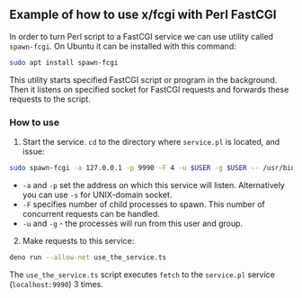 ## Example of how to use x/fcgi with Perl FastCGI

In order to turn Perl script to a FastCGI service we can use utility called `spawn-fcgi`.
On Ubuntu it can be installed with this command:

```bash
sudo apt install spawn-fcgi
```
This utility starts specified FastCGI script or program in the background. Then it listens on specified socket for FastCGI requests and forwards these requests to the script.

### How to use

1. Start the service. `cd` to the directory where `service.pl` is located, and issue:

```bash
sudo spawn-fcgi -a 127.0.0.1 -p 9990 -F 4 -u $USER -g $USER -- /usr/bin/perl -wT $PWD/service.pl
```

- `-a` and `-p` set the address on which this service will listen. Alternatively you can use `-s` for UNIX-domain socket.
- `-F` specifies number of child processes to spawn. This number of concurrent requests can be handled.
- `-u` and `-g` - the processes will run from this user and group.

2. Make requests to this service:

```bash
deno run --allow-net use_the_service.ts
```

The `use_the_service.ts` script executes `fetch` to the `service.pl` service (`localhost:9990`) 3 times.
